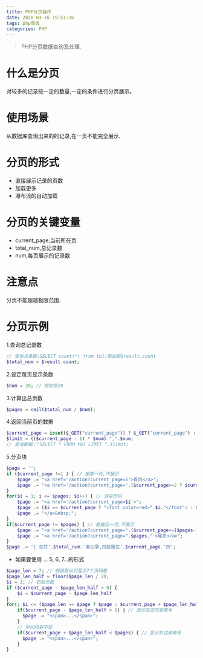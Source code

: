 ```yaml
---
title: PHP分页操作
date: 2020-03-16 19:51:26
tags: php高级
categories: PHP
---
```

>PHP分页数据查询及处理.

<!--more-->
# 什么是分页
对较多的记录按一定的数量,一定的条件进行分页展示。

# 使用场景
从数据库查询出来的的记录,在一页不能完全展示.

# 分页的形式
- 直接展示记录的页数
- 加载更多
- 瀑布流的自动加载

# 分页的关键变量
- current_page,当前所在页
- total_num,总记录数
- num,每页展示的记录数

# 注意点
分页不能超越极限范围.

# 分页示例
1.查询总记录数
```php
// 查询总条数:SELECT count(*) from tbl;假如是$result.count
$total_num = $result.count;
```
2.设定每页显示条数
```php
$num = 20; // 假如是20
```
3.计算出总页数
```php
$pages = ceil($total_num / $num);
```
4.返回当前页的数据
```php
$current_page = isset($_GET("current_page")) ? $_GET("current_page") : 1; // 不存在则默认第一页
$limit = (($current_page - 1) * $num).",".$num;
// 查询数据："SELECT * FROM tbl LIMIT ".$limit;
```
5.分页块
```php
$page = '';
if ($current_page !=1 ) { // 是第一页,不展示
    $page .= "<a href='/action?current_page=1'>首页</a>";
    $page .= "<a href='/action?current_page=".($current_page>=2 ? $current_page-1 : 1)."'>上一页</a>"; // 左边不能越界
}
for($i = 1; i <= $pages; $i++) { // 渲染页码
    $page .= "<a href='/action?current_page=$i'>";
    $page .= ($i == $current_page ? "<font color=red>".$i."</font"> : $i); // 高亮当前页码
    $page .= "</a>&nbsp;";
}
if($current_page != $pages) { // 是最后一页,不展示
    $page .= "<a href='/action?current_page=".($current_page<=($pages-1) ? $current_page+1 : $pages)."'>下一页</a>"; // 右边不能越界
    $page .= "<a href='/action?current_page=".$pages."'>尾页</a>";
}
$page .= '| 总共'.$total_num.'条记录,目前是在'.$current_page.'页';
```
  * 如果要使用 ... 5, 6, 7...的形式
  ```php
  $page_len = 7; // 假设默认只显示7个页码数
  $page_len_half = floor($page_len / 2);
  $i = 1; // 初始页数
  if ($current_page - $page_len_half > 0) {
      $i = $current_page - $page_len_half
  }
  for(; $i <= ($page_len >= $page ? $page : $current_page + $page_len_half); $i++) {
      if($current_page - $page_len_half > 1) { // 显示左边的省略号
        $page .= "<span>...</span>";
      }
      // 中间内容不变
      if($current_page + $page_len_half < $pages) { // 显示右边省略号
        $page .= "<span>...</span>";
      }
  }
  ```